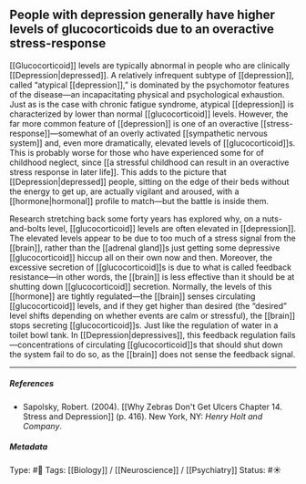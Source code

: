 ## People with depression generally have higher levels of glucocorticoids due to an overactive stress-response  # 

[[Glucocorticoid]] levels are typically abnormal in people who are clinically [[Depression|depressed]]. A relatively infrequent subtype of [[depression]], called “atypical [[depression]],” is dominated by the psychomotor features of the disease—an incapacitating physical and psychological exhaustion. Just as is the case with chronic fatigue syndrome, atypical [[depression]] is characterized by lower than normal [[glucocorticoid]] levels. However, the far more common feature of [[depression]] is one of an overactive [[stress-response]]—somewhat of an overly activated [[sympathetic nervous system]] and, even more dramatically, elevated levels of [[glucocorticoid]]s. This is probably worse for those who have experienced some for of childhood neglect, since [[a stressful childhood can result in an overactive stress response in later life]]. This adds to the picture that [[Depression|depressed]] people, sitting on the edge of their beds without the energy to get up, are actually vigilant and aroused, with a [[hormone|hormonal]] profile to match—but the battle is inside them.

Research stretching back some forty years has explored why, on a nuts-and-bolts level, [[glucocorticoid]] levels are often elevated in [[depression]]. The elevated levels appear to be due to too much of a stress signal from the [[brain]], rather than the [[adrenal gland]]s just getting some depressive [[glucocorticoid]] hiccup all on their own now and then. Moreover, the excessive secretion of [[glucocorticoid]]s is due to what is called feedback resistance—in other words, the [[brain]] is less effective than it should be at shutting down [[glucocorticoid]] secretion. Normally, the levels of this [[hormone]] are tightly regulated—the [[brain]] senses circulating [[glucocorticoid]] levels, and if they get higher than desired (the “desired” level shifts depending on whether events are calm or stressful), the [[brain]] stops secreting [[glucocorticoid]]s. Just like the regulation of water in a toilet bowl tank. In [[Depression|depressives]], this feedback regulation fails—concentrations of circulating [[glucocorticoid]]s that should shut down the system fail to do so, as the [[brain]] does not sense the feedback signal.

___

##### References

- Sapolsky, Robert. (2004). [[Why Zebras Don't Get Ulcers Chapter 14. Stress and Depression]] (p. 416). New York, NY: _Henry Holt and Company_.

##### Metadata

Type: #🔴 
Tags: [[Biology]] / [[Neuroscience]] / [[Psychiatry]] 
Status: #☀️ 